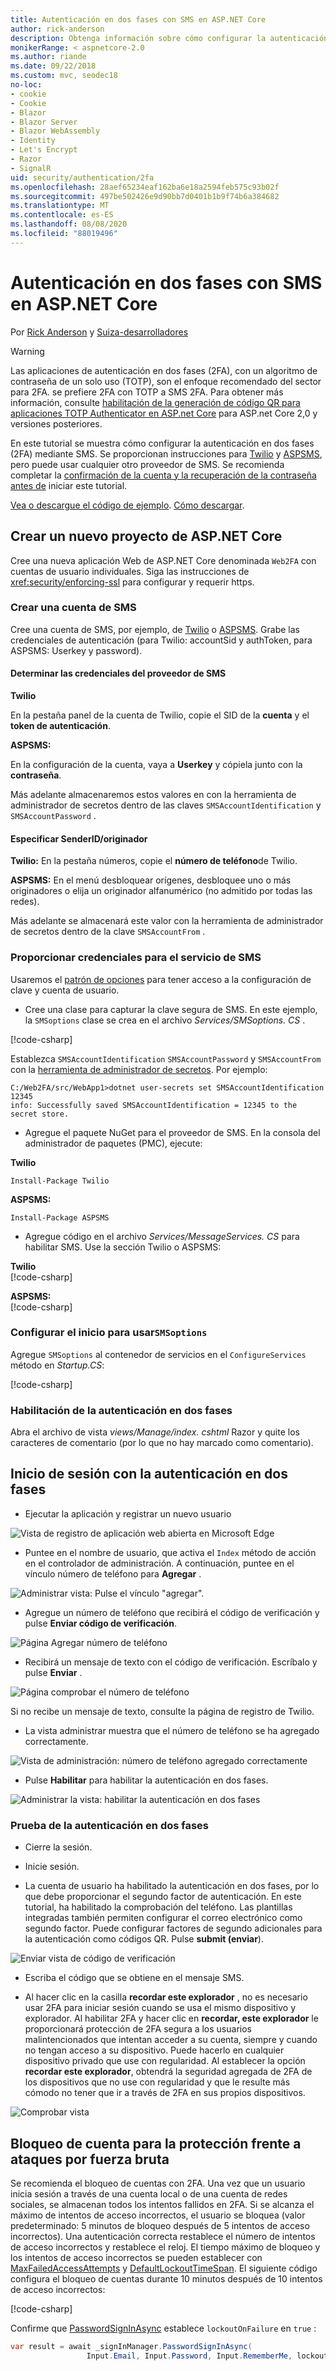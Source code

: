 ```yaml
---
title: Autenticación en dos fases con SMS en ASP.NET Core
author: rick-anderson
description: Obtenga información sobre cómo configurar la autenticación en dos fases (2FA) con una aplicación ASP.NET Core.
monikerRange: < aspnetcore-2.0
ms.author: riande
ms.date: 09/22/2018
ms.custom: mvc, seodec18
no-loc:
- cookie
- Cookie
- Blazor
- Blazor Server
- Blazor WebAssembly
- Identity
- Let's Encrypt
- Razor
- SignalR
uid: security/authentication/2fa
ms.openlocfilehash: 28aef65234eaf162ba6e18a2594feb575c93b02f
ms.sourcegitcommit: 497be502426e9d90bb7d0401b1b9f74b6a384682
ms.translationtype: MT
ms.contentlocale: es-ES
ms.lasthandoff: 08/08/2020
ms.locfileid: "88019496"
---
```

# <a name="two-factor-authentication-with-sms-in-aspnet-core"></a>Autenticación en dos fases con SMS en ASP.NET Core

Por [Rick Anderson](https://twitter.com/RickAndMSFT) y [Suiza-desarrolladores](https://github.com/Swiss-Devs)

>[!WARNING]
> Las aplicaciones de autenticación en dos fases (2FA), con un algoritmo de contraseña de un solo uso (TOTP), son el enfoque recomendado del sector para 2FA. se prefiere 2FA con TOTP a SMS 2FA. Para obtener más información, consulte [habilitación de la generación de código QR para aplicaciones TOTP Authenticator en ASP.net Core](xref:security/authentication/identity-enable-qrcodes) para ASP.net Core 2,0 y versiones posteriores.

En este tutorial se muestra cómo configurar la autenticación en dos fases (2FA) mediante SMS. Se proporcionan instrucciones para [Twilio](https://www.twilio.com/) y [ASPSMS](https://www.aspsms.com/asp.net/identity/core/testcredits/), pero puede usar cualquier otro proveedor de SMS. Se recomienda completar la [confirmación de la cuenta y la recuperación de la contraseña antes de](xref:security/authentication/accconfirm) iniciar este tutorial.

[Vea o descargue el código de ejemplo](https://github.com/dotnet/AspNetCore.Docs/tree/master/aspnetcore/security/authentication/2fa/sample/Web2FA). [Cómo descargar](xref:index#how-to-download-a-sample).

## <a name="create-a-new-aspnet-core-project"></a>Crear un nuevo proyecto de ASP.NET Core

Cree una nueva aplicación Web de ASP.NET Core denominada `Web2FA` con cuentas de usuario individuales. Siga las instrucciones de <xref:security/enforcing-ssl> para configurar y requerir https.

### <a name="create-an-sms-account"></a>Crear una cuenta de SMS

Cree una cuenta de SMS, por ejemplo, de [Twilio](https://www.twilio.com/) o [ASPSMS](https://www.aspsms.com/asp.net/identity/core/testcredits/). Grabe las credenciales de autenticación (para Twilio: accountSid y authToken, para ASPSMS: Userkey y password).

#### <a name="figuring-out-sms-provider-credentials"></a>Determinar las credenciales del proveedor de SMS

**Twilio**

En la pestaña panel de la cuenta de Twilio, copie el SID de la **cuenta** y el **token de autenticación**.

**ASPSMS:**

En la configuración de la cuenta, vaya a **Userkey** y cópiela junto con la **contraseña**.

Más adelante almacenaremos estos valores en con la herramienta de administrador de secretos dentro de las claves `SMSAccountIdentification` y `SMSAccountPassword` .

#### <a name="specifying-senderid--originator"></a>Especificar SenderID/originador

**Twilio:** En la pestaña números, copie el **número de teléfono**de Twilio.

**ASPSMS:** En el menú desbloquear orígenes, desbloquee uno o más originadores o elija un originador alfanumérico (no admitido por todas las redes).

Más adelante se almacenará este valor con la herramienta de administrador de secretos dentro de la clave `SMSAccountFrom` .

### <a name="provide-credentials-for-the-sms-service"></a>Proporcionar credenciales para el servicio de SMS

Usaremos el [patrón de opciones](xref:fundamentals/configuration/options) para tener acceso a la configuración de clave y cuenta de usuario.

* Cree una clase para capturar la clave segura de SMS. En este ejemplo, la `SMSoptions` clase se crea en el archivo *Services/SMSoptions. CS* .

[!code-csharp[](2fa/sample/Web2FA/Services/SMSoptions.cs)]

Establezca `SMSAccountIdentification` `SMSAccountPassword` y `SMSAccountFrom` con la [herramienta de administrador de secretos](xref:security/app-secrets). Por ejemplo:

```none
C:/Web2FA/src/WebApp1>dotnet user-secrets set SMSAccountIdentification 12345
info: Successfully saved SMSAccountIdentification = 12345 to the secret store.
```

* Agregue el paquete NuGet para el proveedor de SMS. En la consola del administrador de paquetes (PMC), ejecute:

**Twilio**

`Install-Package Twilio`

**ASPSMS:**

`Install-Package ASPSMS`

* Agregue código en el archivo *Services/MessageServices. CS* para habilitar SMS. Use la sección Twilio o ASPSMS:

**Twilio**  
[!code-csharp[](2fa/sample/Web2FA/Services/MessageServices_twilio.cs)]

**ASPSMS:**  
[!code-csharp[](2fa/sample/Web2FA/Services/MessageServices_ASPSMS.cs)]

### <a name="configure-startup-to-use-smsoptions"></a>Configurar el inicio para usar`SMSoptions`

Agregue `SMSoptions` al contenedor de servicios en el `ConfigureServices` método en *Startup.CS*:

[!code-csharp[](2fa/sample/Web2FA/Startup.cs?name=snippet1&highlight=4)]

### <a name="enable-two-factor-authentication"></a>Habilitación de la autenticación en dos fases

Abra el archivo de vista *views/Manage/index. cshtml* Razor y quite los caracteres de comentario (por lo que no hay marcado como comentario).

## <a name="log-in-with-two-factor-authentication"></a>Inicio de sesión con la autenticación en dos fases

* Ejecutar la aplicación y registrar un nuevo usuario

![Vista de registro de aplicación web abierta en Microsoft Edge](2fa/_static/login2fa1.png)

* Puntee en el nombre de usuario, que activa el `Index` método de acción en el controlador de administración. A continuación, puntee en el vínculo número de teléfono para **Agregar** .

![Administrar vista: Pulse el vínculo "agregar".](2fa/_static/login2fa2.png)

* Agregue un número de teléfono que recibirá el código de verificación y pulse **Enviar código de verificación**.

![Página Agregar número de teléfono](2fa/_static/login2fa3.png)

* Recibirá un mensaje de texto con el código de verificación. Escríbalo y pulse **Enviar** .

![Página comprobar el número de teléfono](2fa/_static/login2fa4.png)

Si no recibe un mensaje de texto, consulte la página de registro de Twilio.

* La vista administrar muestra que el número de teléfono se ha agregado correctamente.

![Vista de administración: número de teléfono agregado correctamente](2fa/_static/login2fa5.png)

* Pulse **Habilitar** para habilitar la autenticación en dos fases.

![Administrar la vista: habilitar la autenticación en dos fases](2fa/_static/login2fa6.png)

### <a name="test-two-factor-authentication"></a>Prueba de la autenticación en dos fases

* Cierre la sesión.

* Inicie sesión.

* La cuenta de usuario ha habilitado la autenticación en dos fases, por lo que debe proporcionar el segundo factor de autenticación. En este tutorial, ha habilitado la comprobación del teléfono. Las plantillas integradas también permiten configurar el correo electrónico como segundo factor. Puede configurar factores de segundo adicionales para la autenticación como códigos QR. Pulse **submit (enviar**).

![Enviar vista de código de verificación](2fa/_static/login2fa7.png)

* Escriba el código que se obtiene en el mensaje SMS.

* Al hacer clic en la casilla **recordar este explorador** , no es necesario usar 2FA para iniciar sesión cuando se usa el mismo dispositivo y explorador. Al habilitar 2FA y hacer clic en **recordar, este explorador** le proporcionará protección de 2FA segura a los usuarios malintencionados que intentan acceder a su cuenta, siempre y cuando no tengan acceso a su dispositivo. Puede hacerlo en cualquier dispositivo privado que use con regularidad. Al establecer la opción **recordar este explorador**, obtendrá la seguridad agregada de 2FA de los dispositivos que no use con regularidad y que le resulte más cómodo no tener que ir a través de 2FA en sus propios dispositivos.

![Comprobar vista](2fa/_static/login2fa8.png)

## <a name="account-lockout-for-protecting-against-brute-force-attacks"></a>Bloqueo de cuenta para la protección frente a ataques por fuerza bruta

Se recomienda el bloqueo de cuentas con 2FA. Una vez que un usuario inicia sesión a través de una cuenta local o de una cuenta de redes sociales, se almacenan todos los intentos fallidos en 2FA. Si se alcanza el máximo de intentos de acceso incorrectos, el usuario se bloquea (valor predeterminado: 5 minutos de bloqueo después de 5 intentos de acceso incorrectos). Una autenticación correcta restablece el número de intentos de acceso incorrectos y restablece el reloj. El tiempo máximo de bloqueo y los intentos de acceso incorrectos se pueden establecer con [MaxFailedAccessAttempts](/dotnet/api/microsoft.aspnetcore.identity.lockoutoptions.maxfailedaccessattempts) y [DefaultLockoutTimeSpan](/dotnet/api/microsoft.aspnetcore.identity.lockoutoptions.defaultlockouttimespan). El siguiente código configura el bloqueo de cuentas durante 10 minutos después de 10 intentos de acceso incorrectos:

[!code-csharp[](2fa/sample/Web2FA/Startup.cs?name=snippet2&highlight=13-17)]

Confirme que [PasswordSignInAsync](/dotnet/api/microsoft.aspnetcore.identity.signinmanager-1.passwordsigninasync) establece `lockoutOnFailure` en `true` :

```csharp
var result = await _signInManager.PasswordSignInAsync(
                 Input.Email, Input.Password, Input.RememberMe, lockoutOnFailure: true);
```
